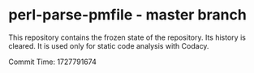 # perl-parse-pmfile - master branch

This repository contains the frozen state of the repository.
Its history is cleared. It is used only for static code
analysis with Codacy.

Commit Time: 1727791674